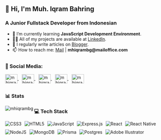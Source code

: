 
<h2 align="left">👋 Hi, I'm Muh. Iqram Bahring</h2>
<h3 align="left">A Junior Fullstack Developer from Indonesian</h3>
<ul>
    <li>🌱 I’m currently learning <strong>JavaScript Development Environment</strong>.</li>
    <li>👨‍💻 All of my projects are available at <a href="https://www.linkedin.com/in/mhiqrambhrng/">LinkedIn</a>.</li>
    <li>📝 I regularly write articles on <a href="https://muhiqrambahring.blogspot.com/">Blogger</a>.</li>
    <li>📫 How to reach me: <a href="mailto:mhiqrambg@mailoffice.com">Mail</a> | <strong>mhiqrambg@mailoffice.com</strong></li>
</ul>
<h2></h2>
<h3 align="left">📱 Social Media:</h3>

<div>
    <a href="https://dev.to/mhiqrambhrng" target="_blank" style="margin-right: 10px; ">
        <img align="center" src="https://raw.githubusercontent.com/rahuldkjain/github-profile-readme-generator/master/src/images/icons/Social/devto.svg" alt="mhiqrambhrng" height="30" width="40" />
    </a>
    <a href="https://linkedin.com/in/mhiqrambhrng" target="_blank" style="margin-right: 10px;">
        <img align="center" src="https://raw.githubusercontent.com/rahuldkjain/github-profile-readme-generator/master/src/images/icons/Social/linked-in-alt.svg" alt="mhiqrambhrng" height="30" width="40" />
    </a>
    <a href="https://fb.com/mhiqrambhrng" target="_blank" style="margin-right: 10px;">
        <img align="center" src="https://raw.githubusercontent.com/rahuldkjain/github-profile-readme-generator/master/src/images/icons/Social/facebook.svg" alt="mhiqrambhrng" height="30" width="40" />
    </a>
    <a href="https://instagram.com/mhiqrambhrng" target="_blank" style="margin-right: 10px;">
        <img align="center" src="https://raw.githubusercontent.com/rahuldkjain/github-profile-readme-generator/master/src/images/icons/Social/instagram.svg" alt="mhiqrambhrng" height="30" width="40" />
    </a>
    <a href="https://www.youtube.com/c/mhiqrambhrng" target="_blank">
        <img align="center" src="https://raw.githubusercontent.com/rahuldkjain/github-profile-readme-generator/master/src/images/icons/Social/youtube.svg" alt="mhiqrambhrng" height="30" width="40" />
    </a>
</div>
<h2></h2>
<h3>📊 Stats</h3>
<p>
    <img align="left" src="https://github-readme-stats.vercel.app/api/top-langs?username=mhiqrambg&show_icons=true&theme=dracula&locale=en&layout=compact" alt="mhiqrambg" />
</p>
<h3>💻 Tech Stack</h3>
<div style="display: flex; flex-wrap: wrap; gap: 10px;">
    <img src="https://img.shields.io/badge/css3-%231572B6.svg?style=for-the-badge&logo=css3&logoColor=white" alt="CSS3" />
    <img src="https://img.shields.io/badge/html5-%23E34F26.svg?style=for-the-badge&logo=html5&logoColor=white" alt="HTML5" />
    <img src="https://img.shields.io/badge/javascript-%23323330.svg?style=for-the-badge&logo=javascript&logoColor=%23F7DF1E" alt="JavaScript" />
    <img src="https://img.shields.io/badge/express.js-%23404d59.svg?style=for-the-badge&logo=express&logoColor=%2361DAFB" alt="Express.js" />
    <img src="https://img.shields.io/badge/react-%2320232a.svg?style=for-the-badge&logo=react&logoColor=%2361DAFB" alt="React" />
    <img src="https://img.shields.io/badge/react_native-%2320232a.svg?style=for-the-badge&logo=react&logoColor=%2361DAFB" alt="React Native" />
    <img src="https://img.shields.io/badge/node.js-6DA55F?style=for-the-badge&logo=node.js&logoColor=white" alt="NodeJS" />
    <img src="https://img.shields.io/badge/MongoDB-%234ea94b.svg?style=for-the-badge&logo=mongodb&logoColor=white" alt="MongoDB" />
    <img src="https://img.shields.io/badge/Prisma-3982CE?style=for-the-badge&logo=Prisma&logoColor=white" alt="Prisma" />
    <img src="https://img.shields.io/badge/postgres-%23316192.svg?style=for-the-badge&logo=postgresql&logoColor=white" alt="Postgres" />
    <img src="https://img.shields.io/badge/adobe%20illustrator-%23FF9A00.svg?style=for-the-badge&logo=adobe%20illustrator&logoColor=white" alt="Adobe Illustrator" />
</div>

